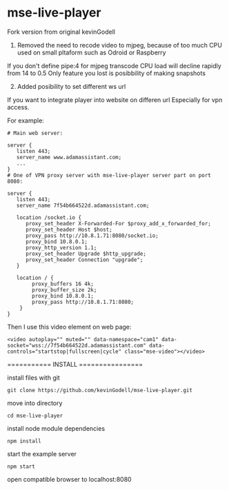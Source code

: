 # mse-live-player

Fork version from original kevinGodell

1. Removed the need to recode video to mjpeg, because of too much CPU used on small pltaform such as Odroid or Raspberry

If you don't define pipe:4 for mjpeg transcode CPU load will decline rapidly from 14 to 0.5
Only feature you lost is posibbility of making snapshots

2. Added posibility to set different ws url

If you want to integrate player into website on differen url
Especially for vpn access.

For example:

```
# Main web server:

server {
   listen 443;
   server_name www.adamassistant.com;
   ...
}
# One of VPN proxy server with mse-live-player server part on port 8080:

server {
   listen 443;
   server_name 7f54b664522d.adamassistant.com;

   location /socket.io {
      proxy_set_header X-Forwarded-For $proxy_add_x_forwarded_for;
      proxy_set_header Host $host;
      proxy_pass http://10.8.1.71:8080/socket.io;
      proxy_bind 10.8.0.1;
      proxy_http_version 1.1;
      proxy_set_header Upgrade $http_upgrade;
      proxy_set_header Connection "upgrade";
   }

   location / {
        proxy_buffers 16 4k;
        proxy_buffer_size 2k;
        proxy_bind 10.8.0.1;
        proxy_pass http://10.8.1.71:8080;
    }
}

```

Then I use this video element on web page:

```
<video autoplay="" muted="" data-namespace="cam1" data-socket="wss://7f54b664522d.adamassistant.com" data-controls="startstop|fullscreen|cycle" class="mse-video"></video>

```

=========== INSTALL ================


install files with git

```
git clone https://github.com/kevinGodell/mse-live-player.git
```

move into directory

```
cd mse-live-player
```

install node module dependencies

```
npm install
```

start the example server

```
npm start
```

open compatible browser to localhost:8080



